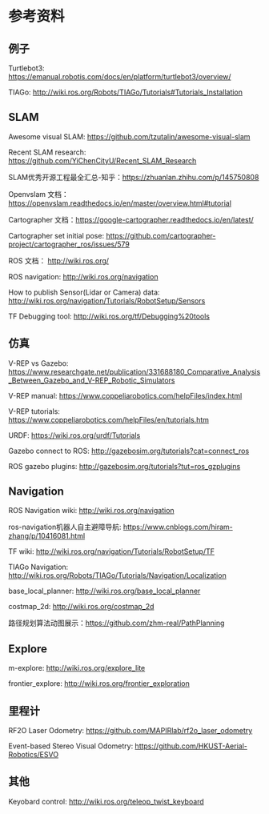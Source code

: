 # 参考资料

## 例子

Turtlebot3: https://emanual.robotis.com/docs/en/platform/turtlebot3/overview/

TIAGo: http://wiki.ros.org/Robots/TIAGo/Tutorials#Tutorials_Installation

## SLAM
Awesome visual SLAM: https://github.com/tzutalin/awesome-visual-slam

Recent SLAM research: https://github.com/YiChenCityU/Recent_SLAM_Research

SLAM优秀开源工程最全汇总-知乎：https://zhuanlan.zhihu.com/p/145750808

Openvslam 文档：https://openvslam.readthedocs.io/en/master/overview.html#tutorial

Cartographer 文档：https://google-cartographer.readthedocs.io/en/latest/

Cartographer set initial pose: https://github.com/cartographer-project/cartographer_ros/issues/579

ROS 文档： http://wiki.ros.org/

ROS navigation: http://wiki.ros.org/navigation

How to publish Sensor(Lidar or Camera) data: http://wiki.ros.org/navigation/Tutorials/RobotSetup/Sensors

TF Debugging tool: http://wiki.ros.org/tf/Debugging%20tools

## 仿真
V-REP vs Gazebo:  https://www.researchgate.net/publication/331688180_Comparative_Analysis_Between_Gazebo_and_V-REP_Robotic_Simulators

V-REP manual: https://www.coppeliarobotics.com/helpFiles/index.html

V-REP tutorials: https://www.coppeliarobotics.com/helpFiles/en/tutorials.htm

URDF: https://wiki.ros.org/urdf/Tutorials

Gazebo connect to ROS: http://gazebosim.org/tutorials?cat=connect_ros

ROS gazebo plugins: http://gazebosim.org/tutorials?tut=ros_gzplugins

## Navigation

ROS Navigation wiki: http://wiki.ros.org/navigation

ros-navigation机器人自主避障导航: https://www.cnblogs.com/hiram-zhang/p/10416081.html

TF wiki: http://wiki.ros.org/navigation/Tutorials/RobotSetup/TF

TIAGo Navigation: http://wiki.ros.org/Robots/TIAGo/Tutorials/Navigation/Localization

base_local_planner: http://wiki.ros.org/base_local_planner

costmap_2d: http://wiki.ros.org/costmap_2d

路径规划算法动图展示：https://github.com/zhm-real/PathPlanning

## Explore

m-explore: http://wiki.ros.org/explore_lite

frontier_explore: http://wiki.ros.org/frontier_exploration

## 里程计

RF2O Laser Odometry: https://github.com/MAPIRlab/rf2o_laser_odometry

Event-based Stereo Visual Odometry: https://github.com/HKUST-Aerial-Robotics/ESVO


## 其他

Keyobard control: http://wiki.ros.org/teleop_twist_keyboard

